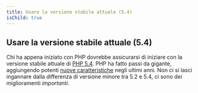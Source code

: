 ```yaml
---
title: Usare la versione stabile attuale (5.4)
isChild: true
---
```


## Usare la versione stabile attuale (5.4)

Chi ha appena iniziato con PHP dovrebbe assicurarsi di iniziare con la versione stabile attuale di [PHP 5.4][php-release]. PHP ha fatto passi da gigante,
aggiungendo potenti [nuove caratteristiche](#language_highlights) negli ultimi anni. Non ci si lasci ingannare dalla differenza di versione minore tra
5.2 e 5.4, ci sono dei miglioramenti _importanti_.

[php-release]: http://www.php.net/downloads.php